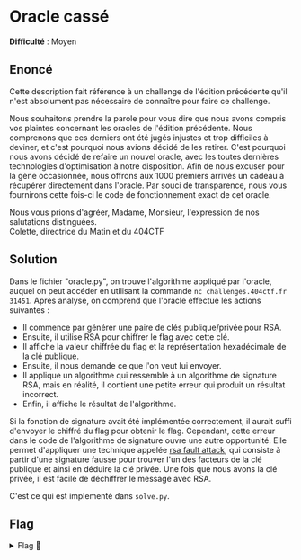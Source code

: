 # Oracle cassé

**Difficulté** : Moyen

## Enoncé

Cette description fait référence à un challenge de l'édition précédente qu'il n'est absolument pas nécessaire de connaître pour faire ce challenge.

Nous souhaitons prendre la parole pour vous dire que nous avons compris vos plaintes concernant les oracles de l'édition précédente. Nous comprenons que ces derniers ont été jugés injustes et trop difficiles à deviner, et c'est pourquoi nous avions décidé de les retirer. C'est pourquoi nous avons décidé de refaire un nouvel oracle, avec les toutes dernières technologies d'optimisation à notre disposition. Afin de nous excuser pour la gène occasionnée, nous offrons aux 1000 premiers arrivés un cadeau à récupérer directement dans l'oracle. Par souci de transparence, nous vous fournirons cette fois-ci le code de fonctionnement exact de cet oracle.

Nous vous prions d'agréer, Madame, Monsieur, l'expression de nos salutations distinguées.   
Colette, directrice du Matin et du 404CTF

## Solution

Dans le fichier "oracle.py", on trouve l'algorithme appliqué par l'oracle, auquel on peut accéder en utilisant la commande `nc challenges.404ctf.fr 31451`. Après analyse, on comprend que l'oracle effectue les actions suivantes :   
- Il commence par générer une paire de clés publique/privée pour RSA.   
- Ensuite, il utilise RSA pour chiffrer le flag avec cette clé.   
- Il affiche la valeur chiffrée du flag et la représentation hexadécimale de la clé publique.   
- Ensuite, il nous demande ce que l'on veut lui envoyer.   
- Il applique un algorithme qui ressemble à un algorithme de signature RSA, mais en réalité, il contient une petite erreur qui produit un résultat incorrect.   
- Enfin, il affiche le résultat de l'algorithme.

Si la fonction de signature avait été implémentée correctement, il aurait suffi d'envoyer le chiffré du flag pour obtenir le flag. Cependant, cette erreur dans le code de l'algorithme de signature ouvre une autre opportunité. Elle permet d'appliquer une technique appelée [rsa fault attack](https://medium.com/asecuritysite-when-bob-met-alice/beware-of-rsa-fault-attacks-they-may-comprise-your-trust-infrastructure-cf61c57f5c28), qui consiste à partir d'une signature fausse pour trouver l'un des facteurs de la clé publique et ainsi en déduire la clé privée. Une fois que nous avons la clé privée, il est facile de déchiffrer le message avec RSA.

C'est ce qui est implementé dans `solve.py`.

## Flag

<details>
<summary> Flag 🚩</summary>

```
404CTF{Un_0r4cl3_vr41m3n7_c4553_c3773_f015}
```
